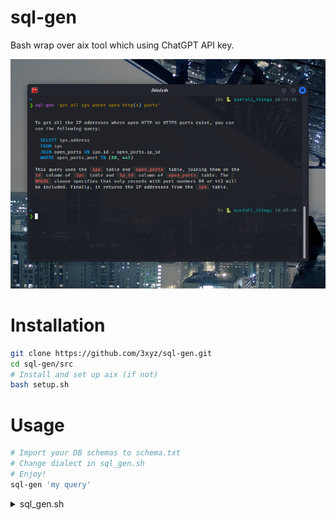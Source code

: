 # sql-gen
Bash wrap over aix tool which using ChatGPT API key.

![](./Screenshot.png)

# Installation

```sh
git clone https://github.com/3xyz/sql-gen.git
cd sql-gen/src
# Install and set up aix (if not)
bash setup.sh
```

# Usage

```sh
# Import your DB schemas to schema.txt
# Change dialect in sql_gen.sh
# Enjoy!
sql-gen 'my query'
```

<details>
<summary>sql_gen.sh</summary>
```bash
#!/usr/bin/env bash

main() {
  SQL_DIALECT='SQLite'
  SCHEMAS_FILE="$(project_path)/schema.txt"
  echo $project_path
  query="I have DB ${SQL_DIALECT} with following schemas:\n"
  query+=$(cat ${SCHEMAS_FILE})
  query+="\n\nWrite query which will: "
  query+="$@"
  echo -e $query | aix -silent -duc -nc
}

# Relative path to project
project_path() {
  SOURCE=${BASH_SOURCE[0]}
  while [ -L "$SOURCE" ]; do
    DIR=$( cd -P "$( dirname "$SOURCE" )" >/dev/null 2>&1 && pwd )
    SOURCE=$(readlink "$SOURCE")
    [[ $SOURCE != /* ]] && SOURCE=$DIR/$SOURCE
  done
  DIR=$( cd -P "$( dirname "$SOURCE" )" > /dev/null 2>&1 && pwd )
  echo $DIR
}

# Start 
main "$@"
```
</details>

